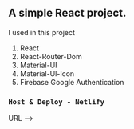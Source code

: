 ## A simple React project.

I used in this project 
1. React
2. React-Router-Dom
3. Material-UI
4. Material-Ul-Icon
5. Firebase Google Authentication

### `Host & Deploy - Netlify`

URL --> []()